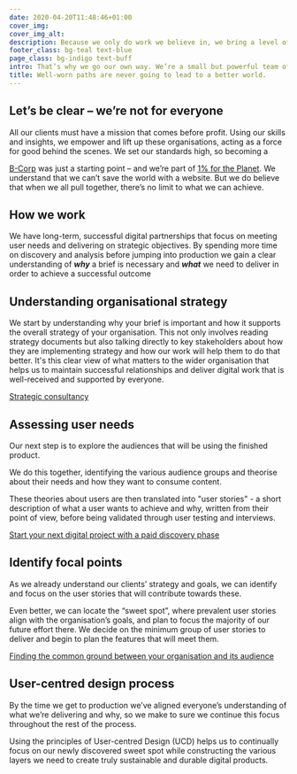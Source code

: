```yaml
---
date: 2020-04-20T11:48:46+01:00
cover_img:
cover_img_alt:
description: Because we only do work we believe in, we bring a level of commitment you won’t find anywhere else — and that means great results for you.
footer_class: bg-teal text-blue
page_class: bg-indigo text-buff
intro: That’s why we go our own way. We’re a small but powerful team of carefully selected senior professionals. People whose work packs a real punch. **Strategy, brand, digital** – we bring it all together and drive change in ways that really matter. Our work delivers faster, bigger, more effective results for our clients’ causes – in the charity sector, sustainability, research, the environment, and the arts.
title: Well-worn paths are never going to lead to a better world.
---
```




## Let’s be clear – we’re not for everyone

All our clients must have a mission that comes before profit. Using our skills and insights, we empower and lift up these organisations, acting as a force for good behind the scenes. We set our standards high, so becoming a

[B-Corp](/blog/b-corp) was just a starting point – and we’re part of [1% for the Planet](https://onepercentfortheplanet.org/). We understand that we can’t save the world with a website. But we do believe that when we all pull together, there’s no limit to what we can achieve.

## How we work

We have long-term, successful digital partnerships that focus on meeting user needs and delivering on strategic objectives. By spending more time on discovery and analysis before jumping into production we gain a clear understanding of ***why*** a brief is necessary and ***what*** we need to deliver in order to achieve a successful outcome

## Understanding organisational strategy

We start by understanding why your brief is important and how it supports the overall strategy of your organisation. This not only involves reading strategy documents but also talking directly to key stakeholders about how they are implementing strategy and how our work will help them to do that better. It's this clear view of what matters to the wider organisation that helps us to maintain successful relationships and deliver digital work that is well-received and supported by everyone.

[Strategic consultancy](https://madebykind.com/strategy)

## Assessing user needs

Our next step is to explore the audiences that will be using the finished product.

We do this together, identifying the various audience groups and theorise about their needs and how they want to consume content.

These theories about users are then translated into "user stories" - a short description of what a user wants to achieve and why, written from their point of view, before being validated through user testing and interviews.

[Start your next digital project with a paid discovery phase](https://madebykind.com/blog/start-your-next-digital-project-with-a-paid-discovery-phase)

## Identify focal points

As we already understand our clients’ strategy and goals, we can identify and focus on the user stories that will contribute towards these.

Even better, we can locate the “sweet spot”, where prevalent user stories align with the organisation’s goals, and plan to focus the majority of our future effort there. We decide on the minimum group of user stories to deliver and begin to plan the features that will meet them.

[Finding the common ground between your organisation and its audience](https://madebykind.com/blog/finding-the-common-ground-between-your-organisation-and-its-audience)

## User-centred design process

By the time we get to production we’ve aligned everyone’s understanding of what we’re delivering and why, so we make to sure we continue this focus throughout the rest of the process.

Using the principles of User-centred Design (UCD) helps us to continually focus on our newly discovered sweet spot while constructing the various layers we need to create truly sustainable and durable digital products.
